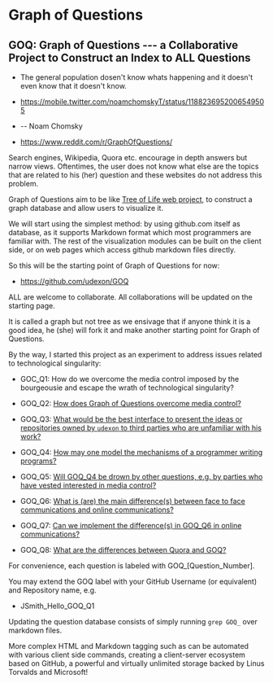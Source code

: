 # Graph of Questions
## GOQ: Graph of Questions --- a Collaborative Project to Construct an Index to ALL Questions

- The general population dosen't know whats happening and it doesn't even know that it doesn't know. 
- https://mobile.twitter.com/noamchomskyT/status/1188236952006549505
- -- Noam Chomsky

- https://www.reddit.com/r/GraphOfQuestions/

Search engines, Wikipedia, Quora etc. encourage in depth answers but narrow views. Oftentimes, the user does not know what else are the topics that are related to his (her) question and these websites do not address this problem.

Graph of Questions aim to be like [Tree of Life web project](http://tolweb.org/tree/), to construct a graph database and allow users to visualize it.

We will start using the simplest method: by using github.com itself as database, as it supports Markdown format which most programmers are familiar with. The rest of the visualization modules can be built on the client side, or on web pages which access github markdown files directly.

So this will be the starting point of Graph of Questions for now:

- https://github.com/udexon/GOQ

ALL are welcome to collaborate. All collaborations will be updated on the starting page.

It is called a graph but not tree as we ensivage that if anyone think it is a good idea, he (she) will fork it and make another starting point for Graph of Questions.

By the way, I started this project as an experiment to address issues related to technological singularity:

- GOC_Q1: How do we overcome the media control imposed by the bourgeousie and escape the wrath of technological singularity?

- GOQ_Q2: [How does Graph of Questions overcome media control?](https://github.com/udexon/GOQ/blob/master/Q2_Media_Control.md)

- GOQ_Q3: [ What would be the best interface to present the ideas or repositories owned by `udexon` to  third parties who are unfamiliar with his work?](https://github.com/udexon/GOQ/blob/master/Q2_Media_Control.md#GOQ_Q3)
- GOQ_Q4: [ How may one model the mechanisms of a programmer writing programs? ](https://github.com/udexon/GOEHDOM/blob/master/Homoiconicity.md)
- GOQ_Q5: [ Will GOQ_Q4 be drown by other questions, e.g. by parties who have vested interested in media control? ](https://github.com/udexon/GOQ/blob/master/Q2_Media_Control.md#GOQ_Q5)
- GOQ_Q6: [ What is (are) the main difference(s) between face to face communications and online communications? ](https://github.com/udexon/GOQ/blob/master/Q6_diff_face_online.md#goq_q6-what-is-are-the-main-differences-between-face-to-face-communications-and-online-communications)
- GOQ_Q7: [ Can we implement the difference(s) in GOQ_Q6 in online communications? ](https://github.com/udexon/GOQ/blob/master/Q6_diff_face_online.md#goq_q7-can-we-implement-the-differences-in-goq_q6-in-online-communications)
- GOQ_Q8: [ What are the differences between Quora and GOQ? ](https://github.com/udexon/GOQ/blob/master/Q6_diff_face_online.md#goq_q8-what-are-the-differences-between-quora-and-goq)

For convenience, each question is labeled with GOQ_[Question_Number].

You may extend the GOQ label with your GitHub Username (or equivalent) and Repository name, e.g.

- JSmith_Hello_GOQ_Q1

Updating the question database consists of simply running `grep GOQ_` over markdown files.

More complex HTML and Markdown tagging such as <a name> can be automated with various client side commands, creating a client-server ecosystem based on GitHub, a powerful and virtually unlimited storage backed by Linus Torvalds and Microsoft!
